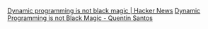 
[Dynamic programming is not black magic | Hacker News](https://news.ycombinator.com/item?id=38988948)
[Dynamic Programming is not Black Magic - Quentin Santos](https://qsantos.fr/2024/01/04/dynamic-programming-is-not-black-magic/)
